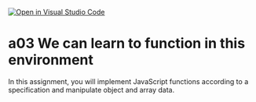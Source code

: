[![Open in Visual Studio Code](https://classroom.github.com/assets/open-in-vscode-f059dc9a6f8d3a56e377f745f24479a46679e63a5d9fe6f495e02850cd0d8118.svg)](https://classroom.github.com/online_ide?assignment_repo_id=5909004&assignment_repo_type=AssignmentRepo)
# a03 We can learn to function in this environment
In this assignment, you will implement JavaScript functions according to a specification and manipulate object and array data.
